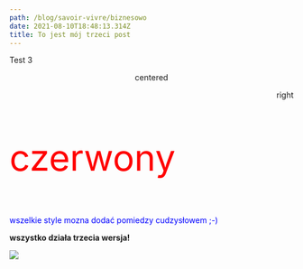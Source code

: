 ```yaml
---
path: /blog/savoir-vivre/biznesowo
date: 2021-08-10T18:48:13.314Z
title: To jest mój trzeci post
---
```

Test 3

<p align='center'>centered</p>

<p align='right'>right</p>

<p style='color: red;font-size: 4rem'>czerwony</p>

<p style='color: blue'>wszelkie style mozna dodać pomiedzy cudzysłowem ;-)</p>

**wszystko działa trzecia wersja!**

![](assets/zdjecie.png)